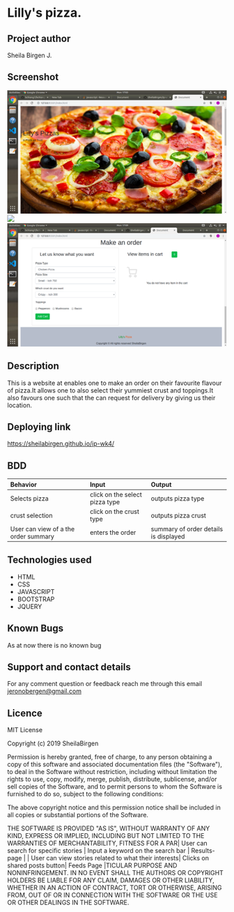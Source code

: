 # Lilly's pizza.

## Project author

Sheila Birgen J.

## Screenshot

<img src="images/screenshot1.png">
<img src="images/screenshot2.png">
<img src="images/screenshot3.png">

## Description

This is a website at enables one to make an order on their favourite flavour of pizza.It allows one to also select their yummiest crust and toppings.It also favours one such that the can request for delivery by giving us their location.

## Deploying link
https://sheilabirgen.github.io/ip-wk4/
## BDD
| Behavior | Input    | Output   |
| :------------- | :------------- | :------------- |
| Selects pizza | click on the select pizza type | outputs pizza type |
| crust selection | click on the crust type  | outputs pizza crust|
| User can view  of a the order summary  | enters the order  | summary of order details is displayed |



## Technologies used

- HTML
- CSS
- JAVASCRIPT
- BOOTSTRAP
- JQUERY

## Known Bugs

As at now there is no known bug

## Support and contact details

For any comment question or feedback reach me through this email jeronobergen@gmail.com

## Licence

MIT License

Copyright (c) 2019 SheilaBirgen

Permission is hereby granted, free of charge, to any person obtaining a copy
of this software and associated documentation files (the "Software"), to deal
in the Software without restriction, including without limitation the rights
to use, copy, modify, merge, publish, distribute, sublicense, and/or sell
copies of the Software, and to permit persons to whom the Software is
furnished to do so, subject to the following conditions:

The above copyright notice and this permission notice shall be included in all
copies or substantial portions of the Software.

THE SOFTWARE IS PROVIDED "AS IS", WITHOUT WARRANTY OF ANY KIND, EXPRESS OR
IMPLIED, INCLUDING BUT NOT LIMITED TO THE WARRANTIES OF MERCHANTABILITY,
FITNESS FOR A PAR| User can search for specific stories | Input a keyword on the search bar | Results-page |
| User can view stories related to what their interests| Clicks on shared posts button| Feeds Page |TICULAR PURPOSE AND NONINFRINGEMENT. IN NO EVENT SHALL THE
AUTHORS OR COPYRIGHT HOLDERS BE LIABLE FOR ANY CLAIM, DAMAGES OR OTHER
LIABILITY, WHETHER IN AN ACTION OF CONTRACT, TORT OR OTHERWISE, ARISING FROM,
OUT OF OR IN CONNECTION WITH THE SOFTWARE OR THE USE OR OTHER DEALINGS IN THE
SOFTWARE.